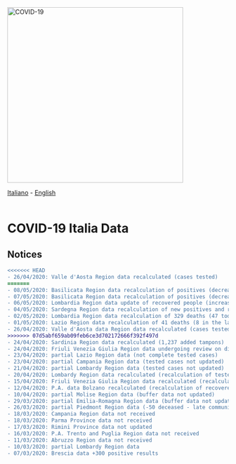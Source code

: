 <img src="http://opendatadpc.maps.arcgis.com/sharing/rest/content/items/5c8ef7516b5b4bb19f61037b4cd69015/data" alt="COVID-19" data-canonical-src="http://opendatadpc.maps.arcgis.com/sharing/rest/content/items/5c8ef7516b5b4bb19f61037b4cd69015/data" width="400" />

[Italiano](avvisi.md) - [English](avvisi_EN.md)<br><br>

# COVID-19 Italia Data

## Notices

```diff
<<<<<<< HEAD
- 26/04/2020: Valle d'Aosta Region data recalculated (cases tested)
=======
- 08/05/2020: Basilicata Region data recalculation of positives (decrease)
- 07/05/2020: Basilicata Region data recalculation of positives (decrease)
- 06/05/2020: Lombardia Region data update of recovered people (increase)
- 04/05/2020: Sardegna Region data recalculation of new positives and recovered
- 02/05/2020: Lombardia Region data recalculation of 329 deaths (47 today and 282 during April)
- 01/05/2020: Lazio Region data recalculation of 41 deaths (8 in the last 48 hours and 33 during April)
- 26/04/2020: Valle d'Aosta data Region data recalculated (cases tested)
>>>>>>> 07d5abf659ab09feb6ce3d702172666f392f497d
- 24/04/2020: Sardinia Region data recalculated (1,237 added tampons)
- 24/04/2020: Friuli Venezia Giulia Region data undergoing review on discharged / healed patients
- 23/04/2020: partial Lazio Region data (not complete tested cases)
- 23/04/2020: partial Campania Region data (tested cases not updated)
- 21/04/2020: partial Lombardy Region data (tested cases not updated)
- 20/04/2020: Lombardy Region data recalculated (recalculation of tested cases - elimination of duplicates)
- 15/04/2020: Friuli Venezia Giulia Region data recalculated (recalculation of home isolation and discharged / healed)
- 12/04/2020: P.A. data Bolzano recalculated (recalculation of recovered data -110 compared to yesterday)
- 10/04/2020: partial Molise Region data (buffer data not updated)
- 29/03/2020: partial Emilia-Romagna Region data (buffer data not updated)
- 26/03/2020: partial Piedmont Region data (-50 deceased - late communication)
- 18/03/2020: Campania Region data not received
- 18/03/2020: Parma Province data not received
- 17/03/2020: Rimini Province data not updated
- 16/03/2020: P.A. Trento and Puglia Region data not received
- 11/03/2020: Abruzzo Region data not received
- 10/03/2020: partial Lombardy Region data
- 07/03/2020: Brescia data +300 positive results
```